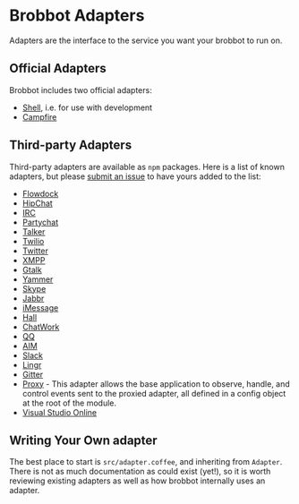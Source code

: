 # Brobbot Adapters

Adapters are the interface to the service you want your brobbot to run on.

## Official Adapters

Brobbot includes two official adapters:

* [Shell](adapters/shell.md), i.e. for use with development
* [Campfire](adapters/campfire.md)

## Third-party Adapters

Third-party adapters are available as `npm` packages. Here is a list of known
adapters, but please [submit an issue](https://github.com/github/brobbot/issues)
to have yours added to the list:

* [Flowdock](https://github.com/flowdock/brobbot-flowdock)
* [HipChat](https://github.com/hipchat/brobbot-hipchat)
* [IRC](https://github.com/nandub/brobbot-irc)
* [Partychat](https://github.com/iangreenleaf/brobbot-partychat-hooks)
* [Talker](https://github.com/unixcharles/brobbot-talker)
* [Twilio](https://github.com/jkarmel/brobbot-twilio)
* [Twitter](https://github.com/MathildeLemee/brobbot-twitter)
* [XMPP](https://github.com/markstory/brobbot-xmpp)
* [Gtalk](https://github.com/atmos/brobbot-gtalk)
* [Yammer](https://github.com/athieriot/brobbot-yammer)
* [Skype](https://github.com/netpro2k/brobbot-skype)
* [Jabbr](https://github.com/smoak/brobbot-jabbr)
* [iMessage](https://github.com/lazerwalker/brobbot-imessage)
* [Hall](https://github.com/Hall/brobbot-hall)
* [ChatWork](https://github.com/akiomik/brobbot-chatwork)
* [QQ](https://github.com/xhan/qqbot)
* [AIM](https://github.com/shaundubuque/brobbot-aim)
* [Slack](https://github.com/tinyspeck/brobbot-slack)
* [Lingr](https://github.com/miyagawa/brobbot-lingr)
* [Gitter](https://github.com/huafu/brobbot-gitter2)
* [Proxy](https://github.com/Hammertime38/brobbot-proxy) - This adapter allows the base application to observe, handle, and control events sent to the proxied adapter, all defined in a config object at the root of the module.
* [Visual Studio Online](https://github.com/scrumdod/brobbot-VSOnline)

## Writing Your Own adapter

The best place to start is `src/adapter.coffee`, and inheriting from `Adapter`.
There is not as much documentation as could exist (yet!), so it is worth
reviewing existing adapters as well as how brobbot internally uses an adapter.
